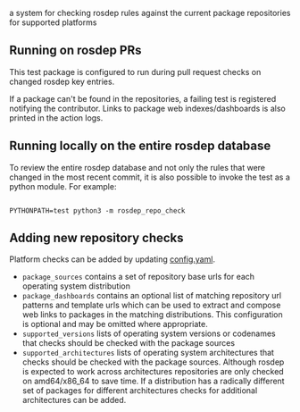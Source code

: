  a system for checking rosdep rules against the current package repositories for supported platforms

## Running on rosdep PRs

This test package is configured to run during pull request checks on changed rosdep key entries.

If a package can't be found in the repositories, a failing test is registered notifying the contributor.
Links to package web indexes/dashboards is also printed in the action logs.


## Running locally on the entire rosdep database

To review the entire rosdep database and not only the rules that were changed in the most recent commit, it is also possible to invoke the test as a python module. For example:
```

PYTHONPATH=test python3 -m rosdep_repo_check
```

## Adding new repository checks

Platform checks can be added by updating [config.yaml](./config.yaml).

* `package_sources` contains a set of repository base urls for each operating system distribution
* `package_dashboards` contains an optional list of matching repository url patterns and template urls which can be used to extract and compose web links to packages in the matching distributions. This configuration is optional and may be omitted where appropriate.
* `supported_versions` lists of operating system versions or codenames that checks should be checked with the package sources
* `supported_architectures` lists of operating system architectures that checks should be checked with the package sources. Although rosdep is expected to work across architectures repositories are only checked on amd64/x86_64 to save time. If a distribution has a radically different set of packages for different architectures checks for additional architectures can be added.
